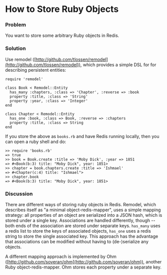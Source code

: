 # How to Store Ruby Objects

### Problem

You want to store some arbitrary Ruby objects in Redis.


### Solution

Use remodel 
([http://github.com/tlossen/remodel](http://github.com/tlossen/remodel)), 
which provides a simple DSL for for describing persistent entities:

	require 'remodel'
	
	class Book < Remodel::Entity
	  has_many :chapters, :class => 'Chapter', :reverse => :book
	  property :title, :class => 'String'
	  property :year, :class => 'Integer'
	end

	class Chapter < Remodel::Entity
	  has_one :book, :class => Book, :reverse => :chapters
	  property :title, :class => String
	end

If you store the above as `books.rb` and have Redis running locally, 
then you can open a ruby shell and do:

	>> require 'books.rb'
	=> true
	>> book = Book.create :title => 'Moby Dick', :year => 1851
	=> #<Book(b:3) title: "Moby Dick", year: 1851>
	>> chapter = book.chapters.create :title => 'Ishmael'
	=> #<Chapter(c:4) title: "Ishmael">
	>> chapter.book
	=> #<Book(b:3) title: "Moby Dick", year: 1851>


### Discussion

There are different ways of storing ruby objects in Redis. 
Remodel, which describes itself as "a minimal object-redis-mapper",
uses a simple mapping strategy: all properties of an object are
serialized into a JSON hash, which is stored under a single key.
Associations are handled differently, though -- both ends of the
association are stored under separate keys. `has_many` uses a redis
list to store the keys of associated objects, `has_one` uses a redis
string to store the single associated key. This approach has the
advantage that associations can be modified without having to (de-)serialize
any objects.

A different mapping approach is implemented by Ohm 
([http://github.com/soveran/ohm](http://github.com/soveran/ohm)), 
another Ruby object-redis-mapper. Ohm stores each property under a separate key.
